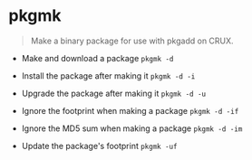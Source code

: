 # pkgmk
> Make a binary package for use with pkgadd on CRUX.

- Make and download a package
`pkgmk -d`

- Install the package after making it
`pkgmk -d -i`

- Upgrade the package after making it
`pkgmk -d -u`

- Ignore the footprint when making a package
`pkgmk -d -if`

- Ignore the MD5 sum when making a package
`pkgmk -d -im`

- Update the package's footprint
`pkgmk -uf`
